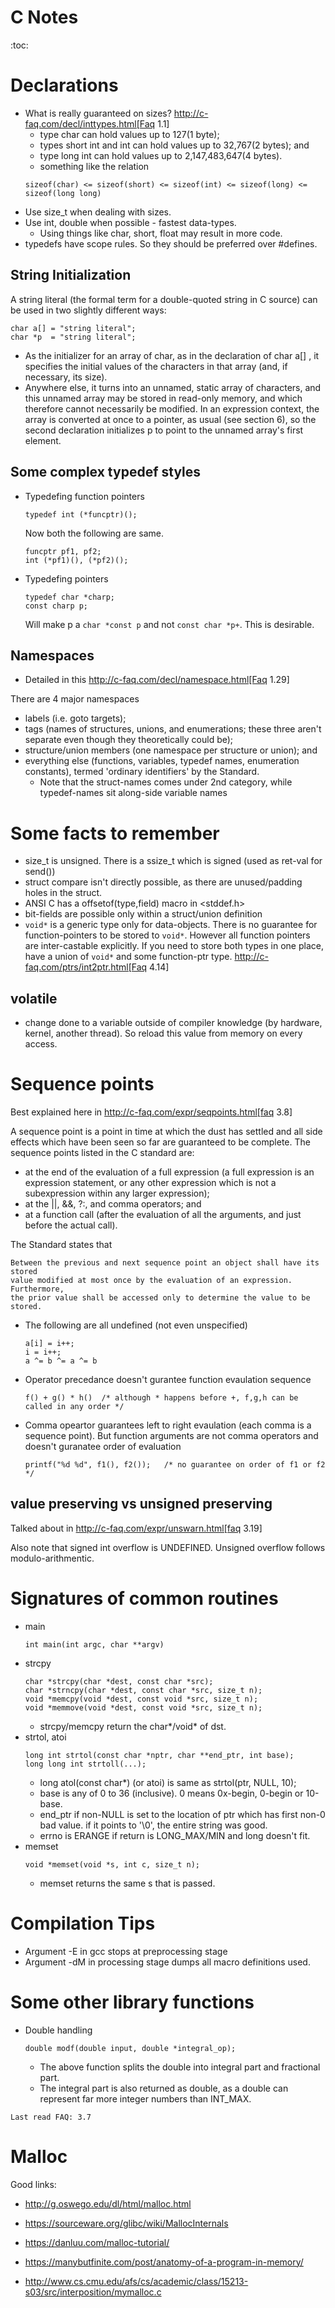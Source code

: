 # C Notes

:toc:

# Declarations

* What is really guaranteed on sizes? http://c-faq.com/decl/inttypes.html[Faq 1.1]
    * type char can hold values up to 127(1 byte);
    * types short int and int can hold values up to 32,767(2 bytes); and
    * type long int can hold values up to 2,147,483,647(4 bytes).
    * something like the relation
    ```
    sizeof(char) <= sizeof(short) <= sizeof(int) <= sizeof(long) <= sizeof(long long)
    ```
* Use size_t when dealing with sizes.
* Use int, double when possible - fastest data-types.
    * Using things like char, short, float may result in more code.
* typedefs have scope rules. So they should be preferred over #defines.

## String Initialization
A string literal (the formal term for a double-quoted string in C source) can
be used in two slightly different ways:

```
char a[] = "string literal";
char *p  = "string literal";
```

* As the initializer for an array of char, as in the declaration of char a[] ,
  it specifies the initial values of the characters in that array (and, if
  necessary, its size).
* Anywhere else, it turns into an unnamed, static array of characters, and this
  unnamed array may be stored in read-only memory, and which therefore cannot
  necessarily be modified. In an expression context, the array is converted at
  once to a pointer, as usual (see section 6), so the second declaration
  initializes p to point to the unnamed array's first element.


## Some complex typedef styles

* Typedefing function pointers
    ```
    typedef int (*funcptr)();
    ```
    Now both the following are same.
    ```
    funcptr pf1, pf2;
    int (*pf1)(), (*pf2)();
    ```
* Typedefing pointers
    ```
    typedef char *charp;
    const charp p;
    ```
    Will make p a `char *const p` and not `const char *p+`. This is desirable.

## Namespaces

* Detailed in this http://c-faq.com/decl/namespace.html[Faq 1.29]

There are 4 major namespaces

* labels (i.e. goto targets);
* tags (names of structures, unions, and enumerations; these three aren't separate even though they theoretically could be);
* structure/union members (one namespace per structure or union); and
* everything else (functions, variables, typedef names, enumeration constants), termed 'ordinary identifiers' by the Standard.
    * Note that the struct-names comes under 2nd category, while typedef-names sit along-side variable names

# Some facts to remember

* size_t is unsigned. There is a ssize_t which is signed (used as ret-val for send())
* struct compare isn't directly possible, as there are unused/padding holes in the struct.
* ANSI C has a offsetof(type,field) macro in <stddef.h>
* bit-fields are possible only within a struct/union definition
* `void*` is a generic type only for data-objects. There is no guarantee for
  function-pointers to be stored to `void*`. However all function pointers are
  inter-castable explicitly. If you need to store both types in one place, have
  a union of `void*` and some function-ptr type.
  http://c-faq.com/ptrs/int2ptr.html[Faq 4.14]

## volatile

* change done to a variable outside of compiler knowledge (by hardware, kernel, another thread).
  So reload this value from memory on every access.

# Sequence points

Best explained here in http://c-faq.com/expr/seqpoints.html[faq 3.8]

A sequence point is a point in time at which the dust has settled and all side
effects which have been seen so far are guaranteed to be complete. The sequence
points listed in the C standard are:

* at the end of the evaluation of a full expression (a full expression is an
  expression statement, or any other expression which is not a
  subexpression within any larger expression);
* at the ||, &&, ?:, and comma operators; and
* at a function call (after the evaluation of all the arguments, and just before the actual call).

The Standard states that

```
Between the previous and next sequence point an object shall have its stored
value modified at most once by the evaluation of an expression. Furthermore,
the prior value shall be accessed only to determine the value to be
stored.
```

* The following are all undefined (not even unspecified)
    ```
    a[i] = i++;
    i = i++;
    a ^= b ^= a ^= b
    ```
* Operator precedance doesn't gurantee function evaulation sequence
    ```
    f() + g() * h()  /* although * happens before +, f,g,h can be called in any order */
    ```
* Comma opeartor guarantees left to right evaulation (each comma is a sequence point). But function arguments
  are not comma operators and doesn't guranatee order of evaluation
    ```
    printf("%d %d", f1(), f2());   /* no guarantee on order of f1 or f2 */
    ```

## value preserving vs unsigned preserving

Talked about in http://c-faq.com/expr/unswarn.html[faq 3.19]

Also note that signed int overflow is UNDEFINED. Unsigned overflow follows modulo-arithmentic.

# Signatures of common routines

* main
    ```
    int main(int argc, char **argv)
    ```
* strcpy
    ```
    char *strcpy(char *dest, const char *src);
    char *strncpy(char *dest, const char *src, size_t n);
    void *memcpy(void *dest, const void *src, size_t n);
    void *memmove(void *dest, const void *src, size_t n);
    ```
    * strcpy/memcpy return the char*/void* of dst.
* strtol, atoi
    ```
    long int strtol(const char *nptr, char **end_ptr, int base);
    long long int strtoll(...);
    ```
    * long atol(const char*) (or atoi) is same as strtol(ptr, NULL, 10);
    * base is any of 0 to 36 (inclusive). 0 means 0x-begin, 0-begin or 10-base.
    * end_ptr if non-NULL is set to the location of ptr which has first non-0 bad value. if it points to '\0', the entire string was good.
    * errno is ERANGE if return is LONG_MAX/MIN and long doesn't fit.
* memset
    ```
    void *memset(void *s, int c, size_t n);
    ```
    * memset returns the same s that is passed.


# Compilation Tips

* Argument -E in gcc stops at preprocessing stage
* Argument -dM in processing stage dumps all macro definitions used.

# Some other library functions

* Double handling
    ```
    double modf(double input, double *integral_op);
    ```
    * The above function splits the double into integral part and fractional part.
    * The integral part is also returned as double, as a double can represent far more integer numbers than INT_MAX.

```
Last read FAQ: 3.7
```

# Malloc

Good links:

* http://g.oswego.edu/dl/html/malloc.html
* https://sourceware.org/glibc/wiki/MallocInternals
* https://danluu.com/malloc-tutorial/
* https://manybutfinite.com/post/anatomy-of-a-program-in-memory/

* http://www.cs.cmu.edu/afs/cs/academic/class/15213-s03/src/interposition/mymalloc.c
